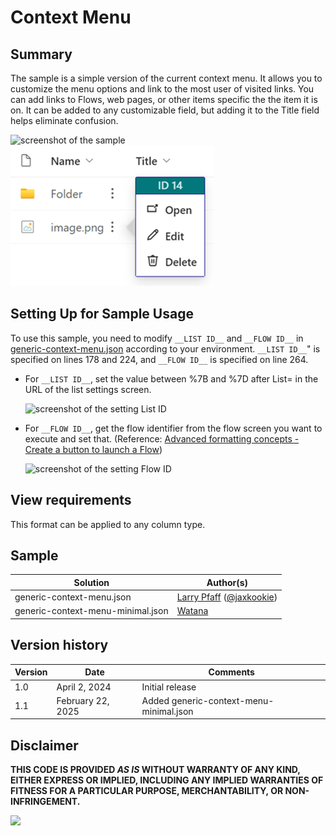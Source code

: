 # Context Menu

## Summary

The sample is a simple version of the current context menu. It allows you to customize the menu options and link to the most user of visited links. You can add links to Flows, web pages, or other items specific the the item it is on. It can be added to any customizable field, but adding it to the Title field helps eliminate confusion.

![screenshot of the sample](./assets/screenshot.png) ![screenshot of the sample](./assets/menu-minimal.png)

## Setting Up for Sample Usage

To use this sample, you need to modify `__LIST ID__` and `__FLOW ID__` in [generic-context-menu.json](./generic-context-menu.json) according to your environment. `__LIST ID__`" is specified on lines 178 and 224, and `__FLOW ID__` is specified on line 264.

- For `__LIST ID__`, set the value between %7B and %7D after List= in the URL of the list settings screen.

    ![screenshot of the setting List ID](./assets/setting-list-id.png)

- For `__FLOW ID__`, get the flow identifier from the flow screen you want to execute and set that. (Reference: [Advanced formatting concepts - Create a button to launch a Flow](https://learn.microsoft.com/sharepoint/dev/declarative-customization/formatting-advanced#create-a-button-to-launch-a-flow))

    ![screenshot of the setting Flow ID](./assets/setting-flow-id.png)

## View requirements

This format can be applied to any column type.

## Sample

Solution|Author(s)
--------|---------
generic-context-menu.json | [Larry Pfaff](https://github.com/jaxkookie) ([@jaxkookie](https://twitter.com/jaxkookie))
generic-context-menu-minimal.json | [Watana](https://github.com/watana2)

## Version history

Version |Date          |Comments
--------|--------------|--------------------------------
1.0     |April 2, 2024 |Initial release
1.1     |February 22, 2025 |Added generic-context-menu-minimal.json

## Disclaimer

**THIS CODE IS PROVIDED *AS IS* WITHOUT WARRANTY OF ANY KIND, EITHER EXPRESS OR IMPLIED, INCLUDING ANY IMPLIED WARRANTIES OF FITNESS FOR A PARTICULAR PURPOSE, MERCHANTABILITY, OR NON-INFRINGEMENT.**

<img src="https://pnptelemetry.azurewebsites.net/list-formatting/column-samples/generic-context-menu" />